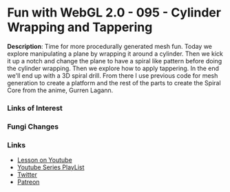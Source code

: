 # Fun with WebGL 2.0 - 095 - Cylinder Wrapping and Tappering
**Description**:
Time for more procedurally generated mesh fun. Today we explore manipulating a plane by wrapping it around a cylinder. Then we kick it up a notch and change the plane to have a spiral like pattern before doing the cylinder wrapping. Then we explore how to apply tappering. In the end we'll end up with a 3D spiral drill. From there I use previous code for mesh generation to create a platform and the rest of the parts to create the Spiral Core from the anime, Gurren Lagann.

### Links of Interest


### Fungi Changes


### Links
* [Lesson on Youtube]()
* [Youtube Series PlayList](https://www.youtube.com/playlist?list=PLMinhigDWz6emRKVkVIEAaePW7vtIkaIF)
* [Twitter](https://twitter.com/SketchpunkLabs)
* [Patreon](https://www.patreon.com/sketchpunk)